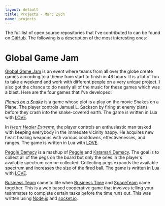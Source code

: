 ```yaml
---
layout: default
title: Projects - Marc Zych
name: projects
---
```


The full list of open source repositories that I've contributed to can be found on [GitHub].
The following is a description of the most interesting ones:

# Global Game Jam

[Global Game Jam] is an event where teams from all over the globe create games according to a theme from start to finish in 48 hours.
It is a lot of fun to take a weekend and work with different people on a very unique project.
I also got the chance to do nearly all of the music for these games which was a blast.
Here are the four games that I've developed:

_[Planes on a Snake]_ is a game whose plot is a play on the movie Snakes on a Plane.
The player controls Jamuel L. Sackson by firing at enemy plans before they crash into the snake-covered earth.
The game is written in Lua with [LOVE].

In _[Heart Healer Extreme]_, the player controls an enthusiastic man tasked with keeping everybody in the immedate vicinity happy.
He acquires new heart healing weapons with various cooldowns, effectivenesses, and ranges.
The game is written in Lua with [LOVE].

[Peggle Damacy] is a mashup of [Peggle] and [Katamari Damacy].
The goal is to collect all of the pegs on the board but only the ones in the player's available spectrum can be collected.
Collecting pegs expands the available spectrum and increases the size of the fired ball.
The game is written in Lua with [LOVE].

[Business Team] came to life when [Business Time] and [SpaceTeam] came together.
This is a web based cooperative game that involves telling your teammates to complete certain tasks before the time runs out.
This was written using [Node.js] and [socket.io].


[GitHub]: https://github.com/marczych
[Planes on a Snake]: http://archive.globalgamejam.org/2012/planes-snake
[Heart Healer Extreme]: http://2013.globalgamejam.org/2013/heart-healer-extreme
[Peggle Damacy]: http://globalgamejam.org/2014/games/peggle-damacy
[Business Team]: http://globalgamejam.org/2015/games/business-team
[LOVE]: https://love2d.org/
[Global Game Jam]: http://globalgamejam.org/
[Peggle]: http://www.popcap.com/peggle-1
[Katamari Damacy]: https://en.wikipedia.org/wiki/Katamari_Damacy
[Business Time]: https://www.youtube.com/watch?v=AqZcYPEszN8
[SpaceTeam]: http://www.sleepingbeastgames.com/spaceteam/
[socket.io]: http://socket.io/
[Node.js]: https://nodejs.org/
